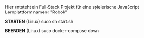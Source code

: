 Hier entsteht ein Full-Stack Projekt für eine spielerische JavaScript Lernplattform namens "Robob"

**STARTEN** (Linux)
sudo sh start.sh

**BEENDEN** (Linux)
sudo docker-compose down